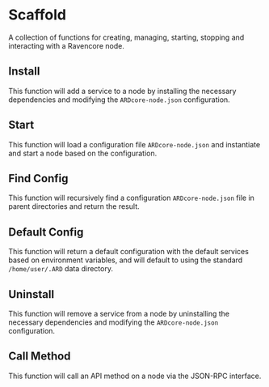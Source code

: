 # Scaffold
A collection of functions for creating, managing, starting, stopping and interacting with a Ravencore node.

## Install
This function will add a service to a node by installing the necessary dependencies and modifying the `ARDcore-node.json` configuration.

## Start
This function will load a configuration file `ARDcore-node.json` and instantiate and start a node based on the configuration.

## Find Config
This function will recursively find a configuration `ARDcore-node.json` file in parent directories and return the result.

## Default Config
This function will return a default configuration with the default services based on environment variables, and will default to using the standard `/home/user/.ARD` data directory.

## Uninstall
This function will remove a service from a node by uninstalling the necessary dependencies and modifying the `ARDcore-node.json` configuration.

## Call Method
This function will call an API method on a node via the JSON-RPC interface.
